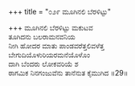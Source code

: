 +++
title = "೦೨೯ ಮೂಗಿನಲಿ ಬೆರಳಿಟ್ಟು"

+++
ಮೂಗಿನಲಿ ಬೆರಳಿಟ್ಟು ಮಕುಟವ  
ತೂಗಿದನು ಬಲರಾಮನವನಿಯ  
ನೀಗಿ ಹೋದರ ಮಾತು ಪಾಂಡವರೆತ್ತಲಿವಳೆತ್ತ   
ಬೇಗುದಿಯೊಳುರಿಯರಮನೆಯೊಳೊಂ  
ದಾಗಿ ಬೆಂದರು ಲೋಕವರಿಯೆ ಶ  
ಠಾಗಮಿಕ ನಿನಗಂಜುವೆನು ತಾನೆನುತ ಕೈಮುಗಿದ     ॥29॥